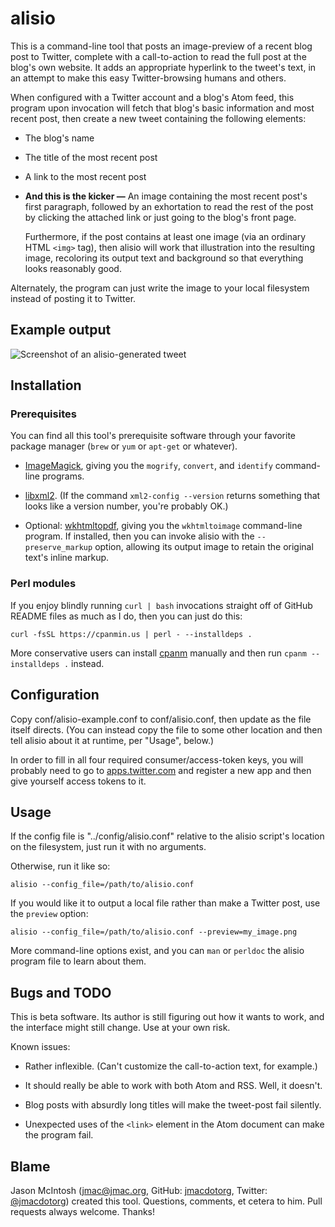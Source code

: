 # alisio

This is a command-line tool that posts an image-preview of a recent blog post to Twitter, complete with a call-to-action to read the full post at the blog's own website. It adds an appropriate hyperlink to the tweet's text, in an attempt to make this easy Twitter-browsing humans and others.

When configured with a Twitter account and a blog's Atom feed, this program upon invocation will fetch that blog's basic information and most recent post, then create a new tweet containing the following elements:

* The blog's name

* The title of the most recent post

* A link to the most recent post

* **And this is the kicker —** An image containing the most recent post's first paragraph, followed by an exhortation to read the rest of the post by clicking the attached link or just going to the blog's front page.

    Furthermore, if the post contains at least one image (via an ordinary HTML `<img>` tag), then alisio will work that illustration into the resulting image, recoloring its output text and background so that everything looks reasonably good.

Alternately, the program can just write the image to your local filesystem instead of posting it to Twitter.

## Example output

![Screenshot of an alisio-generated tweet](http://fogknife.com/images/posts/alisio_example_2.png)

## Installation

### Prerequisites

You can find all this tool's prerequisite software through your favorite package manager (`brew` or `yum` or `apt-get` or whatever).

* [ImageMagick](http://www.imagemagick.org), giving you the `mogrify`, `convert`, and `identify` command-line programs.

* [libxml2](http://www.xmlsoft.org). (If the command `xml2-config --version` returns something that looks like a version number, you're probably OK.)

* Optional: [wkhtmltopdf](https://wkhtmltopdf.org), giving you the `wkhtmltoimage` command-line program. If installed, then you can invoke alisio with the `--preserve_markup` option, allowing its output image to retain the original text's inline markup.

### Perl modules

If you enjoy blindly running `curl | bash` invocations straight off of GitHub README files as much as I do, then you can just do this:

    curl -fsSL https://cpanmin.us | perl - --installdeps .
    
More conservative users can install [cpanm](https://github.com/miyagawa/cpanminus) manually and then run `cpanm --installdeps .` instead.

## Configuration

Copy conf/alisio-example.conf to conf/alisio.conf, then update as the file itself directs. (You can instead copy the file to some other location and then tell alisio about it at runtime, per "Usage", below.)

In order to fill in all four required consumer/access-token keys, you will probably need to go to [apps.twitter.com](http://apps.twitter.com) and register a new app and then give yourself access tokens to it.

## Usage

If the config file is "../config/alisio.conf" relative to the alisio script's location on the filesystem, just run it with no arguments.

Otherwise, run it like so:

    alisio --config_file=/path/to/alisio.conf

If you would like it to output a local file rather than make a Twitter post, use the `preview` option:

    alisio --config_file=/path/to/alisio.conf --preview=my_image.png
    
More command-line options exist, and you can `man` or `perldoc` the alisio program file to learn about them.

## Bugs and TODO

This is beta software. Its author is still figuring out how it wants to work, and the interface might still change. Use at your own risk.

Known issues:

* Rather inflexible. (Can't customize the call-to-action text, for example.)

* It should really be able to work with both Atom and RSS. Well, it doesn't.

* Blog posts with absurdly long titles will make the tweet-post fail silently.

* Unexpected uses of the `<link>` element in the Atom document can make the program fail.

## Blame

Jason McIntosh ([jmac@jmac.org](mailto:jmac@jmac.org), GitHub: [jmacdotorg](https://github.com/jmacdotorg), Twitter: [@jmacdotorg](http://twitter.com/jmacdotorg)) created this tool. Questions, comments, et cetera to him. Pull requests always welcome. Thanks!
